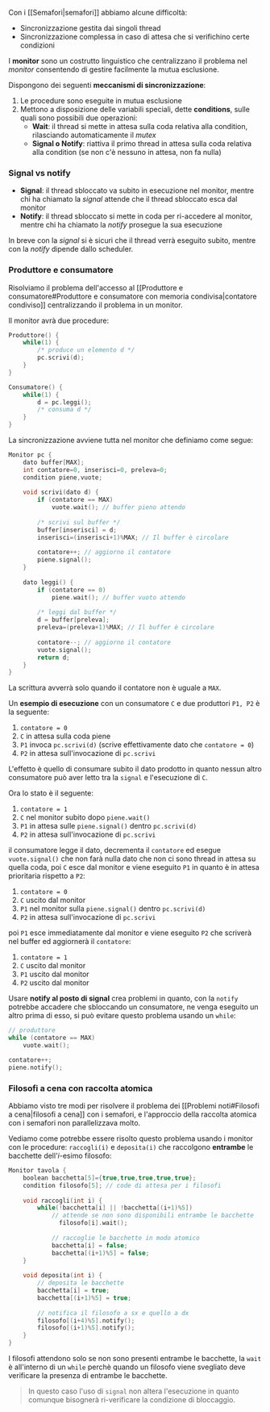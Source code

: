 Con i [[Semafori|semafori]] abbiamo alcune difficoltà:
- Sincronizzazione gestita dai singoli thread
- Sincronizzazione complessa in caso di attesa che si verifichino certe condizioni

I **monitor** sono un costrutto linguistico che centralizzano il problema nel _monitor_ consentendo di gestire facilmente la mutua esclusione.

Dispongono dei seguenti **meccanismi di sincronizzazione**:
1. Le procedure sono eseguite in mutua esclusione
2. Mettono a disposizione delle variabili speciali, dette **conditions**, sulle quali sono possibili due operazioni:
	- **Wait**: il thread si mette in attesa sulla coda relativa alla condition, rilasciando automaticamente il _mutex_
	- **Signal o Notify**: riattiva il primo thread in attesa sulla coda relativa alla condition (se non c'è nessuno in attesa, non fa nulla)

### Signal vs notify
- **Signal**: il thread sbloccato va subito in esecuzione nel monitor, mentre chi ha chiamato la _signal_ attende che il thread sbloccato esca dal monitor
- **Notify**: il thread sbloccato si mette in coda per ri-accedere al monitor, mentre chi ha chiamato la _notify_ prosegue la sua esecuzione

In breve con la _signal_ si è sicuri che il thread verrà eseguito subito, mentre con la _notify_ dipende dallo scheduler.

### Produttore e consumatore
Risolviamo il problema dell'accesso al [[Produttore e consumatore#Produttore e consumatore con memoria condivisa|contatore condiviso]] centralizzando il problema in un monitor.

Il monitor avrà due procedure:
```c
Produttore() {
	while(1) {
		/* produce un elemento d */
		pc.scrivi(d);
	}
}

Consumatore() {
	while(1) {
		d = pc.leggi();
		/* consuma d */
	}
}
```

La sincronizzazione avviene tutta nel monitor che definiamo come segue:
```c
Monitor pc {
	dato buffer[MAX];
	int contatore=0, inserisci=0, preleva=0;
	condition piene,vuote;
	
	void scrivi(dato d) {
		if (contatore == MAX)
			vuote.wait(); // buffer pieno attendo
		
		/* scrivi sul buffer */
		buffer[inserisci] = d;
		inserisci=(inserisci+1)%MAX; // Il buffer è circolare
		
		contatore++; // aggiorno il contatore
		piene.signal();
	}
	
	dato leggi() {
		if (contatore == 0)
			piene.wait(); // buffer vuoto attendo
		
		/* leggi dal buffer */
		d = buffer[preleva];
		preleva=(preleva+1)%MAX; // Il buffer è circolare
		
		contatore--; // aggiorno il contatore
		vuote.signal();
		return d;
	}
}
```

La scrittura avverrà solo quando il contatore non è uguale a `MAX`.

Un **esempio di esecuzione** con un consumatore `C`  e due produttori `P1, P2` è la seguente:
1. `contatore = 0`
2. `C` in attesa sulla coda piene
3. `P1` invoca `pc.scrivi(d)` (scrive effettivamente dato che `contatore = 0`)
4. `P2` in attesa sull'invocazione di `pc.scrivi`

L'effetto è quello di consumare subito il dato prodotto in quanto nessun altro consumatore può aver letto tra la `signal` e l'esecuzione di `C`.

Ora lo stato è il seguente:
1. `contatore = 1`
2. `C` nel monitor subito dopo `piene.wait()`
3. `P1` in attesa sulle `piene.signal()` dentro `pc.scrivi(d)`
4. `P2` in attesa sull'invocazione di `pc.scrivi`

il consumatore legge il dato, decrementa il `contatore` ed esegue `vuote.signal()` che non farà nulla dato che non ci sono thread in attesa su quella coda, poi `C` esce dal monitor e viene eseguito `P1` in quanto è in attesa prioritaria rispetto a `P2`:
1. `contatore = 0`
2. `C` uscito dal monitor
3. `P1` nel monitor sulla `piene.signal()` dentro `pc.scrivi(d)`
4. `P2` in attesa sull'invocazione di `pc.scrivi`

poi `P1` esce immediatamente dal monitor e viene eseguito `P2` che scriverà nel buffer ed aggiornerà il `contatore`:
1. `contatore = 1`
2. `C` uscito dal monitor
3. `P1` uscito dal monitor
4. `P2` uscito dal monitor


Usare **notify al posto di signal** crea problemi in quanto, con la `notify` potrebbe accadere che sbloccando un consumatore, ne venga eseguito un altro prima di esso, si può evitare questo problema usando un `while`:
```c
// produttore
while (contatore == MAX)
	vuote.wait();

contatore++;
piene.notify();
```

### Filosofi a cena con raccolta atomica
Abbiamo visto tre modi per risolvere il problema dei [[Problemi noti#Filosofi a cena|filosofi a cena]] con i semafori, e l'approccio della raccolta atomica con i semafori non parallelizzava molto.

Vediamo come potrebbe essere risolto questo problema usando i monitor con le procedure: `raccogli(i)` e `deposita(i)` che raccolgono **entrambe** le bacchette dell'$i$-esimo filosofo:
```c
Monitor tavola {
	boolean bacchetta[5]={true,true,true,true,true};
	condition filosofo[5]; // code di attesa per i filosofi
	
	void raccogli(int i) {
		while(!bacchetta[i] || !bacchetta[(i+1)%5])
			// attende se non sono disponibili entrambe le bacchette
			  filosofo[i].wait();
		
			// raccoglie le bacchette in modo atomico
			bacchetta[i] = false;
			bacchetta[(i+1)%5] = false;
	}
	
	void deposita(int i) {
		// deposita le bacchette
		bacchetta[i] = true;
		bacchetta[(i+1)%5] = true;
		
		// notifica il filosofo a sx e quello a dx
		filosofo[(i+4)%5].notify();
		filosofo[(i+1)%5].notify();
	}
}
```

I filosofi attendono solo se non sono presenti entrambe le bacchette, la `wait` è all'interno di un `while` perchè quando un filosofo viene svegliato deve verificare la presenza di entrambe le bacchette.

>In questo caso l'uso di `signal` non altera l'esecuzione in quanto comunque bisognerà ri-verificare la condizione di bloccaggio.

